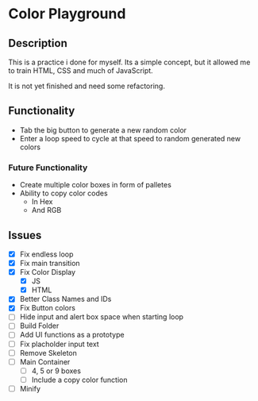 # Color Playground

## Description
This is a practice i done for myself. Its a simple concept, but it allowed me to train HTML, CSS and much of JavaScript.

It is not yet finished and need some refactoring.

## Functionality
- Tab the big button to generate a new random color
- Enter a loop speed to cycle at that speed to random generated new colors

### Future Functionality
- Create multiple  color boxes in form of palletes
- Ability to copy color codes 
  - In Hex
  - And RGB


## Issues
- [x] Fix endless loop
- [x] Fix main transition
- [x] Fix Color Display
  - [x] JS
  - [x] HTML
- [x] Better Class Names and IDs
- [x] Fix Button colors
- [ ] Hide input and alert box space when starting loop
- [ ] Build Folder
- [ ] Add UI functions as a prototype
- [ ] Fix placholder input text
- [ ] Remove Skeleton
- [ ] Main Container
  - [ ] 4, 5 or 9 boxes
  - [ ] Include a copy color function
- [ ] Minify